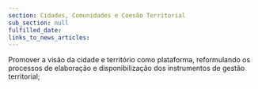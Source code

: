 ```yaml
---
section: Cidades, Comunidades e Coesão Territorial
sub_section: null
fulfilled_date:
links_to_news_articles:
---
```


Promover a visão da cidade e território como plataforma, reformulando os processos de elaboração e disponibilização dos instrumentos de gestão territorial;
